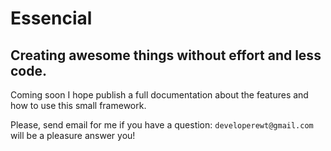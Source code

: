 # Essencial
## Creating awesome things without effort and less code.

Coming soon I hope publish a full documentation about the features and how to use this small framework.

Please, send email for me if you have a question: `developerewt@gmail.com` will be a pleasure answer you!